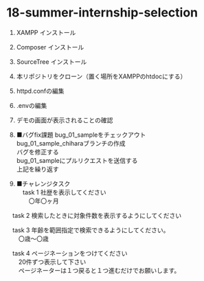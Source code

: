 # 18-summer-internship-selection

1. XAMPP インストール
1. Composer インストール
1. SourceTree インストール
1. 本リポジトリをクローン（置く場所をXAMPPのhtdocにする）
1. httpd.confの編集
1. .envの編集
1. デモの画面が表示されることの確認
1. ■バグfix課題
bug_01_sampleをチェックアウト  
bug_01_sample_chiharaブランチの作成  
バグを修正する  
bug_01_sampleにプルリクエストを送信する  
上記を繰り返す  

1. ■チャレンジタスク  
　task 1 社歴を表示してください  
　　〇年〇ヶ月  

　task 2 検索したときに対象件数を表示するようにしてください  
 
　task 3 年齢を範囲指定で検索できるようにしてください。  
　　〇歳～〇歳  

　task 4 ページネーションをつけてください  
　　20件ずつ表示して下さい  
　　ページネーターは１つ戻ると１つ進むだけでお願いします。  
